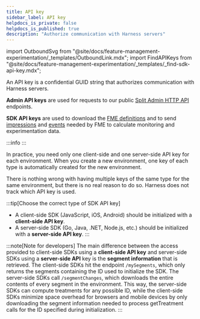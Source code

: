 ```yaml
---
title: API key
sidebar_label: API key
helpdocs_is_private: false
helpdocs_is_published: true
description: "Authorize communication with Harness servers"
---
```

import OutboundSvg from "@site/docs/feature-management-experimentation/_templates/OutboundLink.mdx";
import FindAPIKeys from "@site/docs/feature-management-experimentation/_templates/_find-sdk-api-key.mdx";

<p>
  <button hidden style={{borderRadius:'8px', border:'1px', fontFamily:'Courier New', fontWeight:'800', textAlign:'left'}}> help.split.io link: https://help.split.io/hc/en-us/articles/360006854852-Frontend-and-backend-API-key-usage </button>
</p>

An API key is a confidential GUID string that authorizes communication with Harness servers.

**Admin API keys** are used for requests to our public <a href="https://docs.split.io">Split Admin HTTP API<OutboundSvg /></a> endpoints.

**SDK API keys** are used to download the [FME definitions](./fme-definitions.md) and to send [impressions](./impressions.md) and [events](./events.md) needed by FME to calculate monitoring and experimentation data.

:::info
<FindAPIKeys keyType='Admin API keys and SDK API keys' is='are' />
:::

In practice, you need only one client-side and one server-side API key for each environment. When you create a new environment, one key of each type is automatically created for the new environment.

There is nothing wrong with having multiple keys of the same type for the same environment, but there is no real reason to do so. Harness does not track which API key is used.

:::tip[Choose the correct type of SDK API key]
* A client-side SDK (JavaScript, iOS, Android) should be initialized with a **client-side API key**.
* A server-side SDK (Go, Java, .NET, Node.js, etc.) should be initialized with a **server-side API key**.
:::

<!-- todo: update segment endpoint details below -->

:::note[Note for developers]
The main difference between the access provided to client-side SDKs using a **client-side API key** and server-side SDKs using a **server-side API** key is the **segment information** that is retrieved. The client-side SDKs hit the endpoint `/mySegments`, which only returns the segments containing the ID used to initialize the SDK. The server-side SDKs call `/segmentChanges`, which downloads the entire contents of every segment in the environment. This way, the server-side SDKs can compute treatments for any possible ID, while the client-side SDKs minimize space overhead for browsers and mobile devices by only downloading the segment information needed to process getTreatment calls for the ID specified during initialization.
:::
